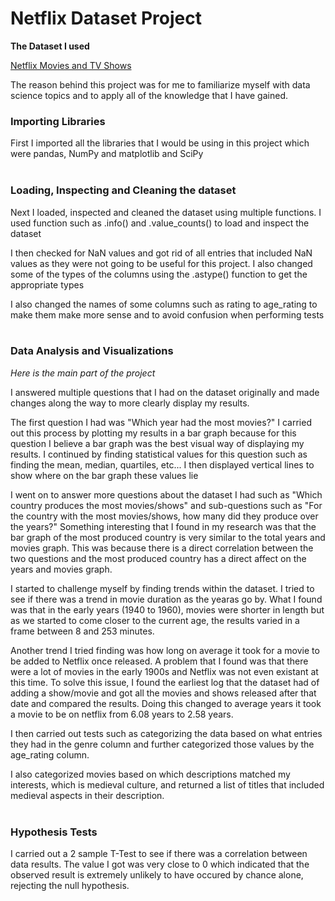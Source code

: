 # Netflix Dataset Project 

**The Dataset I used**

[Netflix Movies and TV Shows](https://www.kaggle.com/datasets/arnavvvvv/netflix-movies-and-tv-shows?resource=download)

The reason behind this project was for me to familiarize myself with data science topics and to apply all of the knowledge that I have gained.

### Importing Libraries
First I imported all the libraries that I would be using in this project which were pandas, NumPy and matplotlib and SciPy
<br>
<br>
### Loading, Inspecting and Cleaning the dataset
Next I loaded, inspected and cleaned the dataset using multiple functions.
I used function such as .info() and .value_counts() to load and inspect the dataset

I then checked for NaN values and got rid of all entries that included NaN values as they were not going to be useful for this project.
I also changed some of the types of the columns using the .astype() function to get the appropriate types

I also changed the names of some columns such as rating to age_rating to make them make more sense and to avoid confusion when performing tests
<br>
<br>
### Data Analysis and Visualizations
*Here is the main part of the project*

I answered multiple questions that I had on the dataset originally and made changes along the way to more clearly display my results.

The first question I had was "Which year had the most movies?"
I carried out this process by plotting my results in a bar graph because for this question I believe a bar graph was the best visual way of displaying my results. I continued by finding statistical values 
for this question such as finding the mean, median, quartiles, etc... 
I then displayed vertical lines to show where on the bar graph these values lie

I went on to answer more questions about the dataset I had such as "Which country produces the most movies/shows" and sub-questions such as "For the country with the most movies/shows, how many did they produce over the years?"
Something interesting that I found in my research was that the bar graph of the most produced country is very similar to the total years and movies graph. This was because there is a direct correlation between the two questions and the 
most produced country has a direct affect on the years and movies graph.

I started to challenge myself by finding trends within the dataset. I tried to see if there was a trend in movie duration as the yearas go by. What I found was that in the early years (1940 to 1960), movies were shorter in length but as 
we started to come closer to the current age, the results varied in a frame between 8 and 253 minutes.

Another trend I tried finding was how long on average it took for a movie to be added to Netflix once released. A problem that I found was that there were a lot of movies in the early 1900s and Netflix was not even existant at this time. 
To solve this issue, I found the earliest log that the dataset had of adding a show/movie and got all the movies and shows released after that date and compared the results. Doing this changed to average years it took a movie to be on netflix from 
6.08 years to 2.58 years.

I then carried out tests such as categorizing the data based on what entries they had in the genre column and further categorized those values by the age_rating column.

I also categorized movies based on which descriptions matched my interests, which is medieval culture, and returned a list of titles that included medieval aspects in their description.
<br>
<br>
### Hypothesis Tests
I carried out a 2 sample T-Test to see if there was a correlation between data results.
The value I got was very close to 0 which indicated that the observed result is extremely unlikely to have occured by chance alone, rejecting the null hypothesis.
